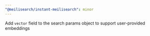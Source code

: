 ```yaml
---
"@meilisearch/instant-meilisearch": minor
---
```


Add `vector` field to the search params object to support user-provided embeddings


